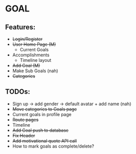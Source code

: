 # GOAL

## Features:
- ~~Login/Register~~
- ~~User Home Page (M)~~
  - Current Goals
- Accomplishments
  - Timeline layout
- ~~Add Goal (M)~~
- Make Sub Goals (nah)
- ~~Categories~~

## TODOs:
- Sign up -> add gender -> default avatar + add name (nah)
- ~~Move categories to Goals page~~
- Current goals in profile page
- ~~Route pages~~ 
- Timeline
- ~~Add Goal push to database~~
- ~~Fix Header~~
- ~~Add motivational quote API call~~
- How to mark goals as complete/delete?
